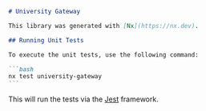 ````markdown
# University Gateway

This library was generated with [Nx](https://nx.dev).

## Running Unit Tests

To execute the unit tests, use the following command:

```bash
nx test university-gateway
```
````

This will run the tests via the [Jest](https://jestjs.io) framework.

```

```
